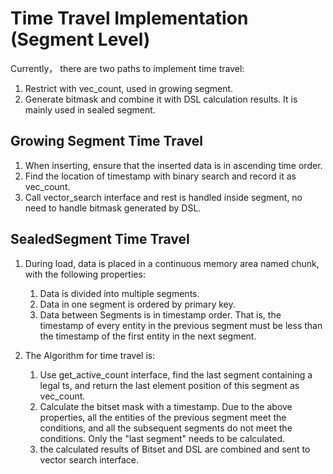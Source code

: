 # Time Travel Implementation (Segment Level)
Currently， there are two paths to implement time travel:

1. Restrict with vec_count, used in growing segment.
2. Generate bitmask and combine it with DSL calculation results. It is mainly used in sealed segment.

## Growing Segment Time Travel

1. When inserting, ensure that the inserted data is in ascending time order.
2. Find the location of timestamp with binary search and record it as vec_count.
3. Call vector_search interface and rest is handled inside segment, no need to handle bitmask generated by DSL.

## SealedSegment Time Travel

1. During load, data is placed in a continuous memory area named chunk, with the following properties:
   1. Data is divided into multiple segments.
   2. Data in one segment is ordered by primary key.
   3. Data between Segments is in timestamp order. That is, the timestamp of every entity in the previous segment must be less than the timestamp of the first entity in the next segment.

2. The Algorithm for time travel is:
   1. Use get_active_count interface, find the last segment containing a legal ts, and return the last element position of this segment as vec_count.
   2. Calculate the bitset mask with a timestamp. Due to the above properties, all the entities of the previous segment meet the conditions, and all the subsequent segments do not meet the conditions. Only the "last segment" needs to be calculated.
   3. the calculated results of Bitset and DSL are combined and sent to vector search interface.
